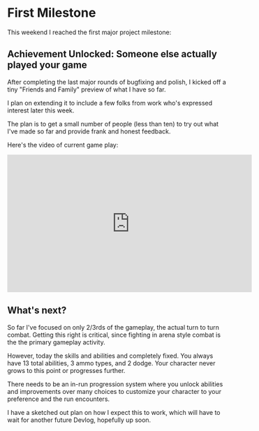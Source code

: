 # First Milestone

This weekend I reached the first major project milestone:

## Achievement Unlocked: Someone else actually played your game

After completing the last major rounds of bugfixing and polish, I kicked off a tiny "Friends and Family" preview of what I have so far. 

I plan on extending it to include a few folks from work who's expressed interest later this week. 

The plan is to get a small number of people (less than ten) to try out what I've made so far and provide frank and honest feedback.

Here's the video of current game play:

<iframe width="560" height="315" src="https://www.youtube.com/embed/wfEVKsZMoPs" frameborder="0" allow="accelerometer; autoplay; clipboard-write; encrypted-media; gyroscope; picture-in-picture" allowfullscreen></iframe>

## What's next?

So far I've focused on only 2/3rds of the gameplay, the actual turn to turn combat. Getting this right is critical, since fighting in arena style combat is the the primary gameplay activity.

However, today the skills and abilities and completely fixed. You always have 13 total abilities, 3 ammo types, and 2 dodge. Your character never grows to this point or progresses further.

There needs to be an in-run progression system where you unlock abilities and improvements over many choices to customize your character to your preference and the run encounters.

I have a sketched out plan on how I expect this to work, which will have to wait for another future Devlog, hopefully up soon.